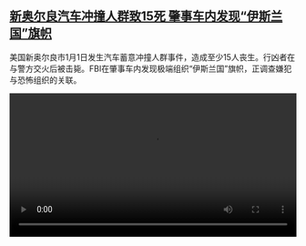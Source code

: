 <!--1736079425000-->
[新奥尔良汽车冲撞人群致15死 肇事车内发现“伊斯兰国”旗帜](https://www.dw.com/zh/%E6%96%B0%E5%A5%A5%E5%B0%94%E8%89%AF%E6%B1%BD%E8%BD%A6%E5%86%B2%E6%92%9E%E4%BA%BA%E7%BE%A4%E8%87%B415%E6%AD%BB%20%E8%82%87%E4%BA%8B%E8%BD%A6%E5%86%85%E5%8F%91%E7%8E%B0%E2%80%9C%E4%BC%8A%E6%96%AF%E5%85%B0%E5%9B%BD%E2%80%9D%E6%97%97%E5%B8%9C/a-71201473)
------

<p>美国新奥尔良市1月1日发生汽车蓄意冲撞人群事件，造成至少15人丧生。行凶者在与警方交火后被击毙。FBI在肇事车内发现极端组织“伊斯兰国”旗帜，正调查嫌犯与恐怖组织的关联。</small></p><video src="https://tvdownloaddw-a.akamaihd.net/Events/mp4/vdt_zh/2025/dwvgchi250102_neworleans_01imw_AVC_1280x720.mp4" controls style="width:100%"></video>

